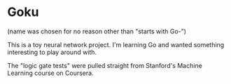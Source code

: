 # Goku

(name was chosen for no reason other than "starts with Go-")

This is a toy neural network project. I'm learning Go and wanted something interesting to play around with.

The "logic gate tests" were pulled straight from Stanford's Machine Learning course on Coursera.

